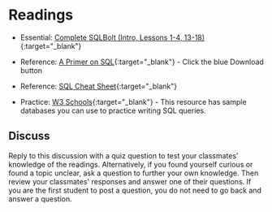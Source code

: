 # Readings

- Essential: [Complete SQLBolt (Intro, Lessons 1-4, 13-18)](http://sqlbolt.com/){:target="_blank"}
- Reference: [A Primer on SQL](https://openlibra.com/en/book/a-primer-on-sql-3rd-edition){:target="_blank"} - Click the blue Download button
- Reference: [SQL Cheat Sheet](http://www.cheat-sheets.org/sites/sql.su/){:target="_blank"}

- Practice: [W3 Schools](https://www.w3schools.com/sql/trysql.asp?filename=trysql_select_all){:target="_blank"} - This resource has sample databases you can use to practice writing SQL queries.

## Discuss

Reply to this discussion with a quiz question to test your classmates’ knowledge of the readings. Alternatively, if you found yourself curious or found a topic unclear, ask a question to further your own knowledge. Then review your classmates' responses and answer one of their questions. If you are the first student to post a question, you do not need to go back and answer a question.
